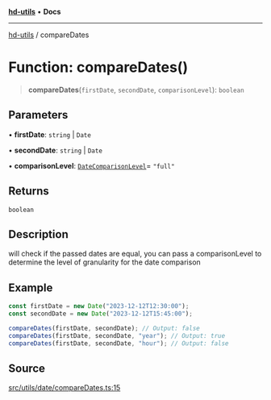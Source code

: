 [**hd-utils**](../README.md) • **Docs**

***

[hd-utils](../globals.md) / compareDates

# Function: compareDates()

> **compareDates**(`firstDate`, `secondDate`, `comparisonLevel`): `boolean`

## Parameters

• **firstDate**: `string` \| `Date`

• **secondDate**: `string` \| `Date`

• **comparisonLevel**: [`DateComparisonLevel`](../type-aliases/DateComparisonLevel.md)= `"full"`

## Returns

`boolean`

## Description

will check if the passed dates are equal, you can pass a comparisonLevel to determine the level of granularity for the date comparison

## Example

```ts
const firstDate = new Date("2023-12-12T12:30:00");
const secondDate = new Date("2023-12-12T15:45:00");

compareDates(firstDate, secondDate); // Output: false
compareDates(firstDate, secondDate, "year"); // Output: true
compareDates(firstDate, secondDate, "hour"); // Output: false
```

## Source

[src/utils/date/compareDates.ts:15](https://github.com/AhmadHddad/h-utils/blob/b1dfa95e218c9605f39fc234662ef50e62fadcb8/src/utils/date/compareDates.ts#L15)
